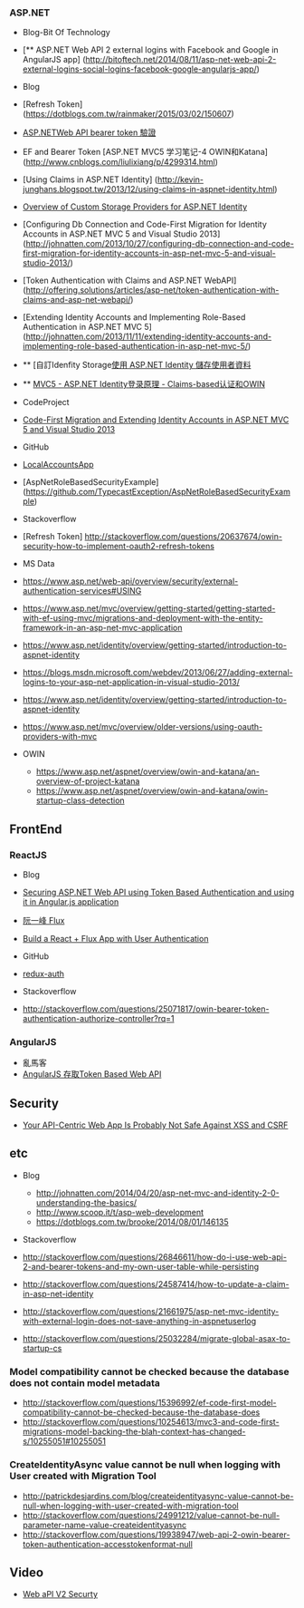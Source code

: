 
### ASP.NET

* Blog-Bit Of Technology
 * [** ASP.NET Web API 2 external logins with Facebook and Google in AngularJS app] (http://bitoftech.net/2014/08/11/asp-net-web-api-2-external-logins-social-logins-facebook-google-angularjs-app/)

* Blog
 * [Refresh Token] (https://dotblogs.com.tw/rainmaker/2015/03/02/150607)
 * [ASP.NETWeb API bearer token 驗證](https://dotblogs.com.tw/rainmaker/archive/2015/02/06/149429.aspx)
 * EF and Bearer Token [ASP.NET MVC5 学习笔记-4 OWIN和Katana] (http://www.cnblogs.com/liulixiang/p/4299314.html)
 * [Using Claims in ASP.NET Identity] (http://kevin-junghans.blogspot.tw/2013/12/using-claims-in-aspnet-identity.html)
 * [Overview of Custom Storage Providers for ASP.NET Identity](https://www.asp.net/identity/overview/extensibility/overview-of-custom-storage-providers-for-aspnet-identity)
 * [Configuring Db Connection and Code-First Migration for Identity Accounts in ASP.NET MVC 5 and Visual Studio 2013] (http://johnatten.com/2013/10/27/configuring-db-connection-and-code-first-migration-for-identity-accounts-in-asp-net-mvc-5-and-visual-studio-2013/)
 * [Token Authentication with Claims and ASP.NET WebAPI] (http://offering.solutions/articles/asp-net/token-authentication-with-claims-and-asp-net-webapi/)
 * [Extending Identity Accounts and Implementing Role-Based Authentication in ASP.NET MVC 5] (http://johnatten.com/2013/11/11/extending-identity-accounts-and-implementing-role-based-authentication-in-asp-net-mvc-5/)
 * ** [自訂Idenfity Storage[使用 ASP.NET Identity 儲存使用者資料](https://msdn.microsoft.com/zh-tw/magazine/dn818488.aspx)
 * ** [MVC5 - ASP.NET Identity登录原理 - Claims-based认证和OWIN](http://www.cnblogs.com/jesse2013/p/aspnet-identity-claims-based-authentication-and-owin.html)
 
* CodeProject
 * [Code-First Migration and Extending Identity Accounts in ASP.NET MVC 5 and Visual Studio 2013](http://www.codeproject.com/Articles/674760/Code-First-Migration-and-Extending-Identity-Accoun)

* GitHub
 * [LocalAccountsApp](https://github.com/MikeWasson/LocalAccountsApp/blob/master/LocalAccountsApp)
 * [AspNetRoleBasedSecurityExample] (https://github.com/TypecastException/AspNetRoleBasedSecurityExample)

* Stackoverflow  
 * [Refresh Token] http://stackoverflow.com/questions/20637674/owin-security-how-to-implement-oauth2-refresh-tokens
 
 
* MS Data
 * https://www.asp.net/web-api/overview/security/external-authentication-services#USING
 * https://www.asp.net/mvc/overview/getting-started/getting-started-with-ef-using-mvc/migrations-and-deployment-with-the-entity-framework-in-an-asp-net-mvc-application
 * https://www.asp.net/identity/overview/getting-started/introduction-to-aspnet-identity
 * https://blogs.msdn.microsoft.com/webdev/2013/06/27/adding-external-logins-to-your-asp-net-application-in-visual-studio-2013/
 * https://www.asp.net/identity/overview/getting-started/introduction-to-aspnet-identity
 * https://www.asp.net/mvc/overview/older-versions/using-oauth-providers-with-mvc
 * OWIN 
   * https://www.asp.net/aspnet/overview/owin-and-katana/an-overview-of-project-katana
   * https://www.asp.net/aspnet/overview/owin-and-katana/owin-startup-class-detection
 
## FrontEnd

### ReactJS 

* Blog 
 * [Securing ASP.NET Web API using Token Based Authentication and using it in Angular.js application](http://www.dotnetcurry.com/aspnet/1223/secure-aspnet-web-api-using-tokens-owin-angularjs)
 * [阮一峰 Flux](http://www.ruanyifeng.com/blog/2016/01/flux.html)  
 * [Build a React + Flux App with User Authentication](https://scotch.io/tutorials/build-a-react-flux-app-with-user-authentication)

* GitHub
 * [redux-auth](https://github.com/hahalin/redux-auth)
 
* Stackoverflow
 * http://stackoverflow.com/questions/25071817/owin-bearer-token-authentication-authorize-controller?rq=1

### AngularJS
 * 亂馬客
  * [AngularJS 存取Token Based Web API](https://dotblogs.com.tw/rainmaker/2015/03/06/150663)

## Security

* [Your API-Centric Web App Is Probably Not Safe Against XSS and CSRF](http://www.redotheweb.com/2015/11/09/api-security.html)

## etc

* Blog
  * http://johnatten.com/2014/04/20/asp-net-mvc-and-identity-2-0-understanding-the-basics/
  * http://www.scoop.it/t/asp-web-development
  * https://dotblogs.com.tw/brooke/2014/08/01/146135
  
* Stackoverflow
 * http://stackoverflow.com/questions/26846611/how-do-i-use-web-api-2-and-bearer-tokens-and-my-own-user-table-while-persisting
 * http://stackoverflow.com/questions/24587414/how-to-update-a-claim-in-asp-net-identity
 * http://stackoverflow.com/questions/21661975/asp-net-mvc-identity-with-external-login-does-not-save-anything-in-aspnetuserlog
 * http://stackoverflow.com/questions/25032284/migrate-global-asax-to-startup-cs

### Model compatibility cannot be checked because the database does not contain model metadata
 * http://stackoverflow.com/questions/15396992/ef-code-first-model-compatibility-cannot-be-checked-because-the-database-does
 * http://stackoverflow.com/questions/10254613/mvc3-and-code-first-migrations-model-backing-the-blah-context-has-changed-s/10255051#10255051
 
### CreateIdentityAsync value cannot be null when logging with User created with Migration Tool
 * http://patrickdesjardins.com/blog/createidentityasync-value-cannot-be-null-when-logging-with-user-created-with-migration-tool
 * http://stackoverflow.com/questions/24991212/value-cannot-be-null-parameter-name-value-createidentityasync
 * http://stackoverflow.com/questions/19938947/web-api-2-owin-bearer-token-authentication-accesstokenformat-null
 
## Video

 * [Web aPI V2 Securty](http://app.pluralsight.com/training/player?author=dominick-baier&name=webapi-v2-security-m3-architecture&mode=live&clip=0&course=webapi-v2-security)
 
